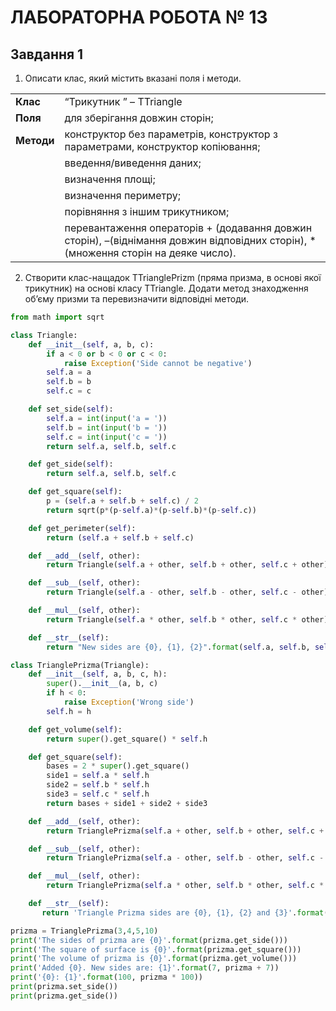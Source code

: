 # ЛАБОРАТОРНА РОБОТА № 13

## Завдання 1
1. Описати клас, який містить вказані поля і методи.


|  | |
| ------ | ------ |
| **Клас** | “Трикутник ” – TTriangle |
| **Поля** | для зберігання довжин сторін; |
| **Методи**  | конструктор без параметрів, конструктор з параметрами, конструктор копіювання; |
|    | введення/виведення даних; |
|    | визначення площі; |
|    | визначення периметру; |
|    | порівняння з іншим трикутником; |
|    | перевантаження операторів + (додавання довжин сторін), –(віднімання довжин відповідних сторін), * (множення сторін на деяке число).|

2. Створити клас-нащадок TTrianglePrizm (пряма призма, в основі якої трикутник) на основі класу TTriangle. Додати метод знаходження об’єму призми та перевизначити відповідні методи.


```py
from math import sqrt

class Triangle:
    def __init__(self, a, b, c):
        if a < 0 or b < 0 or c < 0:
            raise Exception('Side cannot be negative')
        self.a = a
        self.b = b
        self.c = c

    def set_side(self):
        self.a = int(input('a = '))
        self.b = int(input('b = '))
        self.c = int(input('c = '))
        return self.a, self.b, self.c

    def get_side(self):
        return self.a, self.b, self.c

    def get_square(self):
        p = (self.a + self.b + self.c) / 2
        return sqrt(p*(p-self.a)*(p-self.b)*(p-self.c))

    def get_perimeter(self):
        return (self.a + self.b + self.c)

    def __add__(self, other):
        return Triangle(self.a + other, self.b + other, self.c + other)

    def __sub__(self, other):
        return Triangle(self.a - other, self.b - other, self.c - other)

    def __mul__(self, other):
        return Triangle(self.a * other, self.b * other, self.c * other)

    def __str__(self):
        return "New sides are {0}, {1}, {2}".format(self.a, self.b, self.c)

class TrianglePrizma(Triangle):
    def __init__(self, a, b, c, h):
        super().__init__(a, b, c)
        if h < 0:
            raise Exception('Wrong side')
        self.h = h

    def get_volume(self):
        return super().get_square() * self.h

    def get_square(self):
        bases = 2 * super().get_square()
        side1 = self.a * self.h
        side2 = self.b * self.h
        side3 = self.c * self.h
        return bases + side1 + side2 + side3

    def __add__(self, other):
        return TrianglePrizma(self.a + other, self.b + other, self.c + other, self.h + other)

    def __sub__(self, other):
        return TrianglePrizma(self.a - other, self.b - other, self.c - other, self.h - other)

    def __mul__(self, other):
        return TrianglePrizma(self.a * other, self.b * other, self.c * other, self.h * other)

    def __str__(self):
       return 'Triangle Prizma sides are {0}, {1}, {2} and {3}'.format(self.a, self.b, self.c, self.h)

prizma = TrianglePrizma(3,4,5,10)
print('The sides of prizma are {0}'.format(prizma.get_side()))
print('The square of surface is {0}'.format(prizma.get_square()))
print('The volume of prizma is {0}'.format(prizma.get_volume()))
print('Added {0}. New sides are: {1}'.format(7, prizma + 7))
print('{0}: {1}'.format(100, prizma * 100))
print(prizma.set_side())
print(prizma.get_side())
```
